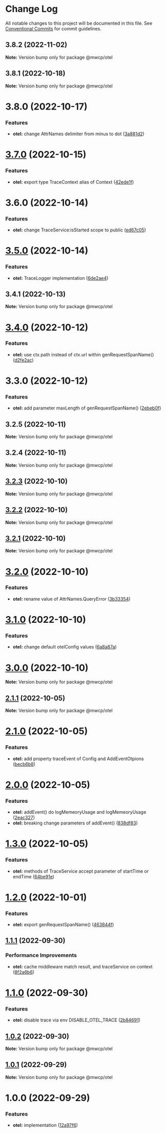 # Change Log

All notable changes to this project will be documented in this file.
See [Conventional Commits](https://conventionalcommits.org) for commit guidelines.

## 3.8.2 (2022-11-02)

**Note:** Version bump only for package @mwcp/otel





## 3.8.1 (2022-10-18)

**Note:** Version bump only for package @mwcp/otel





# 3.8.0 (2022-10-17)


### Features

* **otel:** change AttrNames delimiter from minus to dot ([3a881d2](https://github.com/waitingsong/midway-components/commit/3a881d273ee6b0f0b99f4f9c0e093a3b12fbf16e))





# [3.7.0](https://github.com/waitingsong/midway-components/compare/@mwcp/otel@3.6.0...@mwcp/otel@3.7.0) (2022-10-15)


### Features

* **otel:** export type TraceContext alias of Context ([42ede1f](https://github.com/waitingsong/midway-components/commit/42ede1f763e43fe2a2896f79158739a468bbf236))





# 3.6.0 (2022-10-14)


### Features

* **otel:** change TraceService:isStarted scope to public ([ed67c05](https://github.com/waitingsong/midway-components/commit/ed67c0517879ce1251fbe24e4e37602e4996a555))





# [3.5.0](https://github.com/waitingsong/midway-components/compare/@mwcp/otel@3.4.1...@mwcp/otel@3.5.0) (2022-10-14)


### Features

* **otel:** TraceLogger implementation ([6de2ae4](https://github.com/waitingsong/midway-components/commit/6de2ae4dbaa3c4a9c23221478ca4bb20c4003c7c))





## 3.4.1 (2022-10-13)

**Note:** Version bump only for package @mwcp/otel





# [3.4.0](https://github.com/waitingsong/midway-components/compare/@mwcp/otel@3.3.0...@mwcp/otel@3.4.0) (2022-10-12)


### Features

* **otel:** use ctx.path instead of ctx.url within genRequestSpanName() ([d2fe2ac](https://github.com/waitingsong/midway-components/commit/d2fe2acf170e6848fa4f68f1522dd806bab31588))





# 3.3.0 (2022-10-12)


### Features

* **otel:** add parameter maxLength of genRequestSpanName() ([2ebeb0f](https://github.com/waitingsong/midway-components/commit/2ebeb0f1b5b6b4af7e4bb9a85bb669a2f3d66593))





## 3.2.5 (2022-10-11)

**Note:** Version bump only for package @mwcp/otel





## 3.2.4 (2022-10-11)

**Note:** Version bump only for package @mwcp/otel





## [3.2.3](https://github.com/waitingsong/midway-components/compare/@mwcp/otel@3.2.2...@mwcp/otel@3.2.3) (2022-10-10)

**Note:** Version bump only for package @mwcp/otel





## [3.2.2](https://github.com/waitingsong/midway-components/compare/@mwcp/otel@3.2.1...@mwcp/otel@3.2.2) (2022-10-10)

**Note:** Version bump only for package @mwcp/otel





## [3.2.1](https://github.com/waitingsong/midway-components/compare/@mwcp/otel@3.2.0...@mwcp/otel@3.2.1) (2022-10-10)

**Note:** Version bump only for package @mwcp/otel





# [3.2.0](https://github.com/waitingsong/midway-components/compare/@mwcp/otel@3.1.0...@mwcp/otel@3.2.0) (2022-10-10)


### Features

* **otel:** rename value of AttrNames.QueryError ([3b33354](https://github.com/waitingsong/midway-components/commit/3b333546d5b961df04b04cecc85eedcdff15c353))





# [3.1.0](https://github.com/waitingsong/midway-components/compare/@mwcp/otel@3.0.0...@mwcp/otel@3.1.0) (2022-10-10)


### Features

* **otel:** change default otelConfig values ([6a8a87a](https://github.com/waitingsong/midway-components/commit/6a8a87a59f640dbab2107e9faf863a3596cd227e))





# [3.0.0](https://github.com/waitingsong/midway-components/compare/@mwcp/otel@2.1.1...@mwcp/otel@3.0.0) (2022-10-10)

**Note:** Version bump only for package @mwcp/otel





## [2.1.1](https://github.com/waitingsong/midway-components/compare/@mwcp/otel@2.1.0...@mwcp/otel@2.1.1) (2022-10-05)

**Note:** Version bump only for package @mwcp/otel





# [2.1.0](https://github.com/waitingsong/midway-components/compare/@mwcp/otel@2.0.0...@mwcp/otel@2.1.0) (2022-10-05)


### Features

* **otel:** add property traceEvent of Config and AddEventOtpions ([becb6b8](https://github.com/waitingsong/midway-components/commit/becb6b8a759aeaadbd63805b5c2fb1122edc3071))





# [2.0.0](https://github.com/waitingsong/midway-components/compare/@mwcp/otel@1.3.0...@mwcp/otel@2.0.0) (2022-10-05)


### Features

* **otel:** addEvent() do logMemeoryUsage and logMemeoryUsage ([2eac327](https://github.com/waitingsong/midway-components/commit/2eac3277c2caf4cd5bddddf70170bdaadc5af669))
* **otel:** breaking change parameters of addEvent() ([838df83](https://github.com/waitingsong/midway-components/commit/838df8380d39c192a7730f7547aa13b8ee1e6ee3))





# [1.3.0](https://github.com/waitingsong/midway-components/compare/@mwcp/otel@1.2.0...@mwcp/otel@1.3.0) (2022-10-05)


### Features

* **otel:** methods of TraceService accept parameter of startTime or endTime ([64be91e](https://github.com/waitingsong/midway-components/commit/64be91e014b4b0f315afaeccdb0c2a9143799762))





# [1.2.0](https://github.com/waitingsong/midway-components/compare/@mwcp/otel@1.1.1...@mwcp/otel@1.2.0) (2022-10-01)


### Features

* **otel:** export genRequestSpanName() ([463844f](https://github.com/waitingsong/midway-components/commit/463844fa01b786efaf1e92b8df1c97fcd5439be4))





## [1.1.1](https://github.com/waitingsong/midway-components/compare/@mwcp/otel@1.1.0...@mwcp/otel@1.1.1) (2022-09-30)


### Performance Improvements

* **otel:** cache middleware match result, and traceService on context ([8f2a6b6](https://github.com/waitingsong/midway-components/commit/8f2a6b626a0b0f728b39b5642d2835df8dcd7ccc))





# [1.1.0](https://github.com/waitingsong/midway-components/compare/@mwcp/otel@1.0.2...@mwcp/otel@1.1.0) (2022-09-30)


### Features

* **otel:** disable trace via env DISABLE_OTEL_TRACE ([2b84691](https://github.com/waitingsong/midway-components/commit/2b84691b530b9503df1064805561a14c8f23b6ae))





## [1.0.2](https://github.com/waitingsong/midway-components/compare/@mwcp/otel@1.0.1...@mwcp/otel@1.0.2) (2022-09-30)

**Note:** Version bump only for package @mwcp/otel





## [1.0.1](https://github.com/waitingsong/midway-components/compare/@mwcp/otel@1.0.0...@mwcp/otel@1.0.1) (2022-09-29)

**Note:** Version bump only for package @mwcp/otel





# 1.0.0 (2022-09-29)


### Features

* **otel:** implementation ([12a97f6](https://github.com/waitingsong/midway-components/commit/12a97f6d0c805a471cb81875cac54a5607470ee7))
